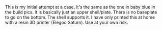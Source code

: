 This is my initial attempt at a case. It's the same as the one in baby blue in the build pics. 
It is basically just an upper shell/plate. There is no baseplate to go on the bottom. The shell supports it.
I have only printed this at home with a resin 3D printer (Elegoo Saturn).
Use at your own risk.
